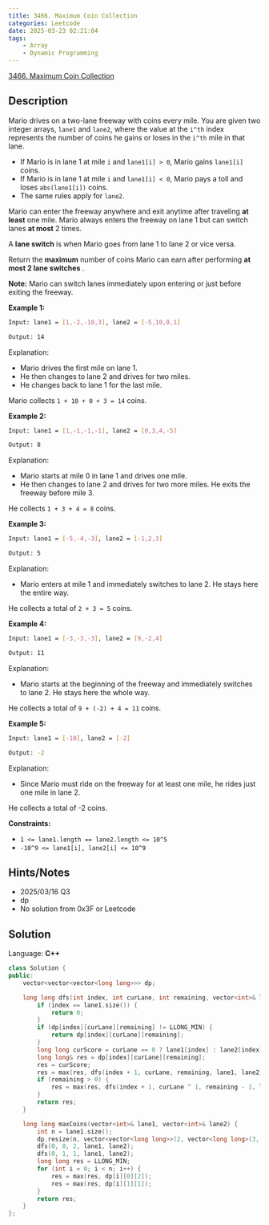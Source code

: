 ```yaml
---
title: 3466. Maximum Coin Collection
categories: Leetcode
date: 2025-03-23 02:21:04
tags:
    - Array
    - Dynamic Programming
---
```


[3466. Maximum Coin Collection](https://leetcode.com/problems/maximum-coin-collection/description/)

## Description

Mario drives on a two-lane freeway with coins every mile. You are given two integer arrays, `lane1` and `lane2`, where the value at the `i^th` index represents the number of coins he gains or loses in the `i^th` mile in that lane.

- If Mario is in lane 1 at mile `i` and `lane1[i] > 0`, Mario gains `lane1[i]` coins.
- If Mario is in lane 1 at mile `i` and `lane1[i] < 0`, Mario pays a toll and loses `abs(lane1[i])` coins.
- The same rules apply for `lane2`.

Mario can enter the freeway anywhere and exit anytime after traveling **at least**  one mile. Mario always enters the freeway on lane 1 but can switch lanes **at most**  2 times.

A **lane switch**  is when Mario goes from lane 1 to lane 2 or vice versa.

Return the **maximum**  number of coins Mario can earn after performing **at most 2 lane switches** .

**Note:**  Mario can switch lanes immediately upon entering or just before exiting the freeway.

**Example 1:**

```bash
Input: lane1 = [1,-2,-10,3], lane2 = [-5,10,0,1]

Output: 14
```

Explanation:

- Mario drives the first mile on lane 1.
- He then changes to lane 2 and drives for two miles.
- He changes back to lane 1 for the last mile.

Mario collects `1 + 10 + 0 + 3 = 14` coins.

**Example 2:**

```bash
Input: lane1 = [1,-1,-1,-1], lane2 = [0,3,4,-5]

Output: 8
```

Explanation:

- Mario starts at mile 0 in lane 1 and drives one mile.
- He then changes to lane 2 and drives for two more miles. He exits the freeway before mile 3.

He collects `1 + 3 + 4 = 8` coins.

**Example 3:**

```bash
Input: lane1 = [-5,-4,-3], lane2 = [-1,2,3]

Output: 5
```

Explanation:

- Mario enters at mile 1 and immediately switches to lane 2. He stays here the entire way.

He collects a total of `2 + 3 = 5` coins.

**Example 4:**

```bash
Input: lane1 = [-3,-3,-3], lane2 = [9,-2,4]

Output: 11
```

Explanation:

- Mario starts at the beginning of the freeway and immediately switches to lane 2. He stays here the whole way.

He collects a total of `9 + (-2) + 4 = 11` coins.

**Example 5:**

```bash
Input: lane1 = [-10], lane2 = [-2]

Output: -2
```

Explanation:

- Since Mario must ride on the freeway for at least one mile, he rides just one mile in lane 2.

He collects a total of -2 coins.

**Constraints:**

- `1 <= lane1.length == lane2.length <= 10^5`
- `-10^9 <= lane1[i], lane2[i] <= 10^9`

## Hints/Notes

- 2025/03/16 Q3
- dp
- No solution from 0x3F or Leetcode

## Solution

Language: **C++**

```C++
class Solution {
public:
    vector<vector<vector<long long>>> dp;

    long long dfs(int index, int curLane, int remaining, vector<int>& lane1, vector<int>& lane2) {
        if (index == lane1.size()) {
            return 0;
        }
        if (dp[index][curLane][remaining] != LLONG_MIN) {
            return dp[index][curLane][remaining];
        }
        long long curScore = curLane == 0 ? lane1[index] : lane2[index];
        long long& res = dp[index][curLane][remaining];
        res = curScore;
        res = max(res, dfs(index + 1, curLane, remaining, lane1, lane2) + curScore);
        if (remaining > 0) {
            res = max(res, dfs(index + 1, curLane ^ 1, remaining - 1, lane1, lane2) + curScore);
        }
        return res;
    }

    long long maxCoins(vector<int>& lane1, vector<int>& lane2) {
        int n = lane1.size();
        dp.resize(n, vector<vector<long long>>(2, vector<long long>(3, LLONG_MIN)));
        dfs(0, 0, 2, lane1, lane2);
        dfs(0, 1, 1, lane1, lane2);
        long long res = LLONG_MIN;
        for (int i = 0; i < n; i++) {
            res = max(res, dp[i][0][2]);
            res = max(res, dp[i][1][1]);
        }
        return res;
    }
};
```
